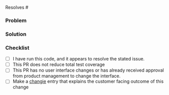 Resolves #

### Problem

<!---
  Describe the problem this PR is solving. What is the application state
  before this PR is merged?
-->

### Solution

<!---
  Describe the way this PR solves the above problem. Add as much detail as you
  can to help reviewers understand your changes. Include any alternatives and
  tradeoffs you considered.

  For Terraform you'll want to make sure we can CRUD the resource and then also
  be able to mutate different fields with different values, especially null.

### Given this Terraform config file
```tf

```

### The `terraform apply` output
```bash

```
-->

### Checklist

- [ ] I have run this code, and it appears to resolve the stated issue.
- [ ] This PR does not reduce total test coverage
- [ ] This PR has no user interface changes or has already received approval from product management to change the interface.
- [ ] Make a [changie](https://github.com/OpsLevel/terraform-provider-opslevel/blob/main/CONTRIBUTING.md#changie-change-log-generation) entry that explains the customer facing outcome of this change
